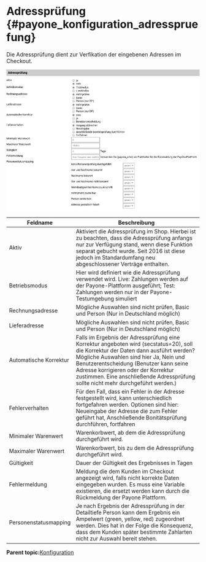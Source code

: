 # Adressprüfung {#payone_konfiguration_adresspruefung}

Die Adressprüfung dient zur Verfikation der eingebenen Adressen im Checkout.

![](Bilder/payone/payone_adresspruefung.png "Adressprüfung")

|Feldname|Beschreibung|
|--------|------------|
|Aktiv|Aktiviert die Adressprüfung im Shop. Hierbei ist zu beachten, dass die Adressprüfung anfangs nur zur Verfügung stand, wenn diese Funktion separat gebucht wurde. Seit 2016 ist diese jedoch im Standardumfang neu abgeschlossener Verträge enthalten.|
|Betriebsmodus|Hier wird definiert wie die Adressprüfung verwendet wird. Live: Zahlungen werden auf der Payone-Plattform ausgeführt; Test: Zahlungen werden nur in der Payone-Testumgebung simuliert|
|Rechnungsadresse|Mögliche Auswahlen sind nicht prüfen, Basic und Person \(Nur in Deutschland möglich\)|
|Lieferadresse|Mögliche Auswahlen sind nicht prüfen, Basic und Person \(Nur in Deutschland möglich\)|
|Automatische Korrektur|Falls im Ergebnis der Adressprüfung eine Korrektur angeboten wird \(secstatus=20\), soll die Korrektur der Daten dann ausführt werden? Mögliche Auswahlen sind hier Ja, Nein und Benutzerentscheidung \(Benutzer kann seine Adresse korrigieren oder der Korrektur zustimmen. Eine anschließende Adressprüfung sollte nicht mehr durchgeführt werden.\)|
|Fehlerverhalten|Für den Fall, dass ein Fehler in der Adresse festgestellt wird, kann unterschiedlich fortgefahren werden. Optionen sind hier: Neueingabe der Adresse die zum Fehler geführt hat, Anschließende Bonitätsprüfung durchführen, fortfahren|
|Minimaler Warenwert|Warenkorbwert, ab dem die Adressprüfung durchgeführt wird.|
|Maximaler Warenwert|Warenkorbwert, bis zu dem die Adressprüfung durchgeführt wird.|
|Gültigkeit|Dauer der Gültigkeit des Ergebnisses in Tagen|
|Fehlermeldung|Meldung die dem Kunden im Checkout angezeigt wird, falls nicht korrekte Daten eingegeben wurden. Es muss eine Variable existieren, die ersetzt werden kann durch die Rückmeldung der Payone Plattform.|
|Personenstatusmapping|Je nach Ergebnis der Adressprüfung in der Detailtiefe Person kann dem Ergebnis ein Ampelwert \(green, yellow, red\) zugeordnet werden. Dies hat in der Folge die Konsequenz, dass dem Kunden später bestimmte Zahlarten nicht zur Auswahl bereit stehen.|

**Parent topic:**[Konfiguration](7_2_3_10_2_Konfiguration.md)

